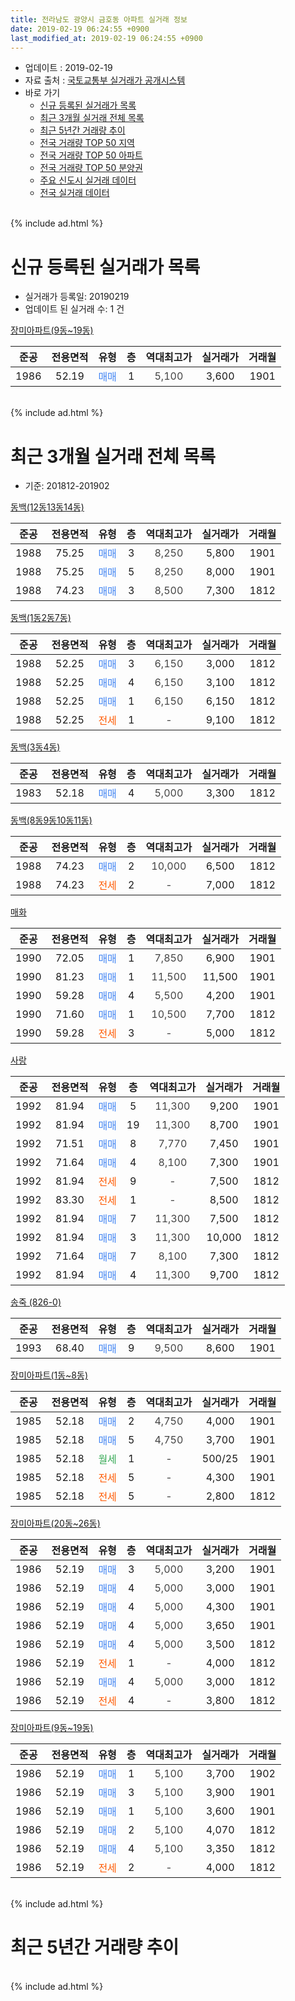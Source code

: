 ```yaml
---
title: 전라남도 광양시 금호동 아파트 실거래 정보
date: 2019-02-19 06:24:55 +0900
last_modified_at: 2019-02-19 06:24:55 +0900
---
```


* 업데이트 : 2019-02-19
* 자료 출처 : [국토교통부 실거래가 공개시스템](http://rt.molit.go.kr)
* 바로 가기
    * [신규 등록된 실거래가 목록](#신규-등록된-실거래가-목록)
    * [최근 3개월 실거래 전체 목록](#최근-3개월-실거래-전체-목록)
    * [최근 5년간 거래량 추이](#최근-5년간-거래량-추이)
    * [전국 거래량 TOP 50 지역](https://inasie.github.io/apt-trade-info/최근-3개월-전국에서-가장-거래가-많이-발생한-지역)
    * [전국 거래량 TOP 50 아파트](https://inasie.github.io/apt-trade-info/최근-3개월-전국에서-가장-거래가-많이-발생한-아파트)
    * [전국 거래량 TOP 50 분양권](https://inasie.github.io/apt-trade-info/최근-3개월-전국에서-가장-거래가-많이-발생한-분양권)
    * [주요 신도시 실거래 데이터](https://inasie.github.io/apt-trade-info/주요-신도시)
    * [전국 실거래 데이터](https://inasie.github.io/apt-trade-info/전국)
<br>
{% include ad.html %}
<br>

# 신규 등록된 실거래가 목록
* 실거래가 등록일: 20190219
* 업데이트 된 실거래 수: 1 건


[장미아파트(9동~19동)](https://search.naver.com/search.naver?query=%EC%A0%84%EB%9D%BC%EB%82%A8%EB%8F%84+%EA%B4%91%EC%96%91%EC%8B%9C+%EA%B8%88%ED%98%B8%EB%8F%99+%EC%9E%A5%EB%AF%B8%EC%95%84%ED%8C%8C%ED%8A%B8%289%EB%8F%99%7E19%EB%8F%99%29)

|준공|전용면적|유형|층|역대최고가|실거래가|거래월|
|:---:|:---:|:---:|:---:|:---:|:---:|:---:|
|1986|52.19|<span style="color:#4285f3">매매</span>|1|<span style="color:#444444">5,100</span>|3,600|1901|


<br>
{% include ad.html %}
<br>

# 최근 3개월 실거래 전체 목록
* 기준: 201812-201902


[동백(12동13동14동)](https://search.naver.com/search.naver?query=%EC%A0%84%EB%9D%BC%EB%82%A8%EB%8F%84+%EA%B4%91%EC%96%91%EC%8B%9C+%EA%B8%88%ED%98%B8%EB%8F%99+%EB%8F%99%EB%B0%B1%2812%EB%8F%9913%EB%8F%9914%EB%8F%99%29)

|준공|전용면적|유형|층|역대최고가|실거래가|거래월|
|:---:|:---:|:---:|:---:|:---:|:---:|:---:|
|1988|75.25|<span style="color:#4285f3">매매</span>|3|<span style="color:#444444">8,250</span>|5,800|1901|
|1988|75.25|<span style="color:#4285f3">매매</span>|5|<span style="color:#444444">8,250</span>|8,000|1901|
|1988|74.23|<span style="color:#4285f3">매매</span>|3|<span style="color:#444444">8,500</span>|7,300|1812|

[동백(1동2동7동)](https://search.naver.com/search.naver?query=%EC%A0%84%EB%9D%BC%EB%82%A8%EB%8F%84+%EA%B4%91%EC%96%91%EC%8B%9C+%EA%B8%88%ED%98%B8%EB%8F%99+%EB%8F%99%EB%B0%B1%281%EB%8F%992%EB%8F%997%EB%8F%99%29)

|준공|전용면적|유형|층|역대최고가|실거래가|거래월|
|:---:|:---:|:---:|:---:|:---:|:---:|:---:|
|1988|52.25|<span style="color:#4285f3">매매</span>|3|<span style="color:#444444">6,150</span>|3,000|1812|
|1988|52.25|<span style="color:#4285f3">매매</span>|4|<span style="color:#444444">6,150</span>|3,100|1812|
|1988|52.25|<span style="color:#4285f3">매매</span>|1|<span style="color:#444444">6,150</span>|6,150|1812|
|1988|52.25|<span style="color:#ff5a00">전세</span>|1|<span style="color:#444444">-</span>|9,100|1812|

[동백(3동4동)](https://search.naver.com/search.naver?query=%EC%A0%84%EB%9D%BC%EB%82%A8%EB%8F%84+%EA%B4%91%EC%96%91%EC%8B%9C+%EA%B8%88%ED%98%B8%EB%8F%99+%EB%8F%99%EB%B0%B1%283%EB%8F%994%EB%8F%99%29)

|준공|전용면적|유형|층|역대최고가|실거래가|거래월|
|:---:|:---:|:---:|:---:|:---:|:---:|:---:|
|1983|52.18|<span style="color:#4285f3">매매</span>|4|<span style="color:#444444">5,000</span>|3,300|1812|

[동백(8동9동10동11동)](https://search.naver.com/search.naver?query=%EC%A0%84%EB%9D%BC%EB%82%A8%EB%8F%84+%EA%B4%91%EC%96%91%EC%8B%9C+%EA%B8%88%ED%98%B8%EB%8F%99+%EB%8F%99%EB%B0%B1%288%EB%8F%999%EB%8F%9910%EB%8F%9911%EB%8F%99%29)

|준공|전용면적|유형|층|역대최고가|실거래가|거래월|
|:---:|:---:|:---:|:---:|:---:|:---:|:---:|
|1988|74.23|<span style="color:#4285f3">매매</span>|2|<span style="color:#444444">10,000</span>|6,500|1812|
|1988|74.23|<span style="color:#ff5a00">전세</span>|2|<span style="color:#444444">-</span>|7,000|1812|

[매화](https://search.naver.com/search.naver?query=%EC%A0%84%EB%9D%BC%EB%82%A8%EB%8F%84+%EA%B4%91%EC%96%91%EC%8B%9C+%EA%B8%88%ED%98%B8%EB%8F%99+%EB%A7%A4%ED%99%94)

|준공|전용면적|유형|층|역대최고가|실거래가|거래월|
|:---:|:---:|:---:|:---:|:---:|:---:|:---:|
|1990|72.05|<span style="color:#4285f3">매매</span>|1|<span style="color:#444444">7,850</span>|6,900|1901|
|1990|81.23|<span style="color:#4285f3">매매</span>|1|<span style="color:#444444">11,500</span>|11,500|1901|
|1990|59.28|<span style="color:#4285f3">매매</span>|4|<span style="color:#444444">5,500</span>|4,200|1901|
|1990|71.60|<span style="color:#4285f3">매매</span>|1|<span style="color:#444444">10,500</span>|7,700|1812|
|1990|59.28|<span style="color:#ff5a00">전세</span>|3|<span style="color:#444444">-</span>|5,000|1812|

[사랑](https://search.naver.com/search.naver?query=%EC%A0%84%EB%9D%BC%EB%82%A8%EB%8F%84+%EA%B4%91%EC%96%91%EC%8B%9C+%EA%B8%88%ED%98%B8%EB%8F%99+%EC%82%AC%EB%9E%91)

|준공|전용면적|유형|층|역대최고가|실거래가|거래월|
|:---:|:---:|:---:|:---:|:---:|:---:|:---:|
|1992|81.94|<span style="color:#4285f3">매매</span>|5|<span style="color:#444444">11,300</span>|9,200|1901|
|1992|81.94|<span style="color:#4285f3">매매</span>|19|<span style="color:#444444">11,300</span>|8,700|1901|
|1992|71.51|<span style="color:#4285f3">매매</span>|8|<span style="color:#444444">7,770</span>|7,450|1901|
|1992|71.64|<span style="color:#4285f3">매매</span>|4|<span style="color:#444444">8,100</span>|7,300|1901|
|1992|81.94|<span style="color:#ff5a00">전세</span>|9|<span style="color:#444444">-</span>|7,500|1812|
|1992|83.30|<span style="color:#ff5a00">전세</span>|1|<span style="color:#444444">-</span>|8,500|1812|
|1992|81.94|<span style="color:#4285f3">매매</span>|7|<span style="color:#444444">11,300</span>|7,500|1812|
|1992|81.94|<span style="color:#4285f3">매매</span>|3|<span style="color:#444444">11,300</span>|10,000|1812|
|1992|71.64|<span style="color:#4285f3">매매</span>|7|<span style="color:#444444">8,100</span>|7,300|1812|
|1992|81.94|<span style="color:#4285f3">매매</span>|4|<span style="color:#444444">11,300</span>|9,700|1812|

[송죽 (826-0)](https://search.naver.com/search.naver?query=%EC%A0%84%EB%9D%BC%EB%82%A8%EB%8F%84+%EA%B4%91%EC%96%91%EC%8B%9C+%EA%B8%88%ED%98%B8%EB%8F%99+%EC%86%A1%EC%A3%BD+%28826-0%29)

|준공|전용면적|유형|층|역대최고가|실거래가|거래월|
|:---:|:---:|:---:|:---:|:---:|:---:|:---:|
|1993|68.40|<span style="color:#4285f3">매매</span>|9|<span style="color:#444444">9,500</span>|8,600|1901|

[장미아파트(1동~8동)](https://search.naver.com/search.naver?query=%EC%A0%84%EB%9D%BC%EB%82%A8%EB%8F%84+%EA%B4%91%EC%96%91%EC%8B%9C+%EA%B8%88%ED%98%B8%EB%8F%99+%EC%9E%A5%EB%AF%B8%EC%95%84%ED%8C%8C%ED%8A%B8%281%EB%8F%99%7E8%EB%8F%99%29)

|준공|전용면적|유형|층|역대최고가|실거래가|거래월|
|:---:|:---:|:---:|:---:|:---:|:---:|:---:|
|1985|52.18|<span style="color:#4285f3">매매</span>|2|<span style="color:#444444">4,750</span>|4,000|1901|
|1985|52.18|<span style="color:#4285f3">매매</span>|5|<span style="color:#444444">4,750</span>|3,700|1901|
|1985|52.18|<span style="color:#34a853">월세</span>|1|<span style="color:#444444">-</span>|500/25|1901|
|1985|52.18|<span style="color:#ff5a00">전세</span>|5|<span style="color:#444444">-</span>|4,300|1901|
|1985|52.18|<span style="color:#ff5a00">전세</span>|5|<span style="color:#444444">-</span>|2,800|1812|

[장미아파트(20동~26동)](https://search.naver.com/search.naver?query=%EC%A0%84%EB%9D%BC%EB%82%A8%EB%8F%84+%EA%B4%91%EC%96%91%EC%8B%9C+%EA%B8%88%ED%98%B8%EB%8F%99+%EC%9E%A5%EB%AF%B8%EC%95%84%ED%8C%8C%ED%8A%B8%2820%EB%8F%99%7E26%EB%8F%99%29)

|준공|전용면적|유형|층|역대최고가|실거래가|거래월|
|:---:|:---:|:---:|:---:|:---:|:---:|:---:|
|1986|52.19|<span style="color:#4285f3">매매</span>|3|<span style="color:#444444">5,000</span>|3,200|1901|
|1986|52.19|<span style="color:#4285f3">매매</span>|4|<span style="color:#444444">5,000</span>|3,000|1901|
|1986|52.19|<span style="color:#4285f3">매매</span>|4|<span style="color:#444444">5,000</span>|4,300|1901|
|1986|52.19|<span style="color:#4285f3">매매</span>|4|<span style="color:#444444">5,000</span>|3,650|1901|
|1986|52.19|<span style="color:#4285f3">매매</span>|4|<span style="color:#444444">5,000</span>|3,500|1812|
|1986|52.19|<span style="color:#ff5a00">전세</span>|1|<span style="color:#444444">-</span>|4,000|1812|
|1986|52.19|<span style="color:#4285f3">매매</span>|4|<span style="color:#444444">5,000</span>|3,000|1812|
|1986|52.19|<span style="color:#ff5a00">전세</span>|4|<span style="color:#444444">-</span>|3,800|1812|

[장미아파트(9동~19동)](https://search.naver.com/search.naver?query=%EC%A0%84%EB%9D%BC%EB%82%A8%EB%8F%84+%EA%B4%91%EC%96%91%EC%8B%9C+%EA%B8%88%ED%98%B8%EB%8F%99+%EC%9E%A5%EB%AF%B8%EC%95%84%ED%8C%8C%ED%8A%B8%289%EB%8F%99%7E19%EB%8F%99%29)

|준공|전용면적|유형|층|역대최고가|실거래가|거래월|
|:---:|:---:|:---:|:---:|:---:|:---:|:---:|
|1986|52.19|<span style="color:#4285f3">매매</span>|1|<span style="color:#444444">5,100</span>|3,700|1902|
|1986|52.19|<span style="color:#4285f3">매매</span>|3|<span style="color:#444444">5,100</span>|3,900|1901|
|1986|52.19|<span style="color:#4285f3">매매</span>|1|<span style="color:#444444">5,100</span>|3,600|1901|
|1986|52.19|<span style="color:#4285f3">매매</span>|2|<span style="color:#444444">5,100</span>|4,070|1812|
|1986|52.19|<span style="color:#4285f3">매매</span>|4|<span style="color:#444444">5,100</span>|3,350|1812|
|1986|52.19|<span style="color:#ff5a00">전세</span>|2|<span style="color:#444444">-</span>|4,000|1812|


<br>
{% include ad.html %}
<br>

# 최근 5년간 거래량 추이


<div style="width:100%;">
    <canvas id="deal_progress" height="200"></canvas>
</div>

<script>
new Chart(document.getElementById("deal_progress"), {
    type: 'line',
    data: {
        labels: ['201402','201403','201404','201405','201406','201407','201408','201409','201410','201411','201412','201501','201502','201503','201504','201505','201506','201507','201508','201509','201510','201511','201512','201601','201602','201603','201604','201605','201606','201607','201608','201609','201610','201611','201612','201701','201702','201703','201704','201705','201706','201707','201708','201709','201710','201711','201712','201801','201802','201803','201804','201805','201806','201807','201808','201809','201810','201811','201812','201901','201902'],
        datasets: [{
            label: '매매',
            pointRadius: 1,
            data: [19, 15, 15, 13, 11, 22, 11, 28, 9, 27, 20, 16, 13, 16, 17, 14, 17, 15, 7, 10, 12, 24, 15, 11, 12, 16, 14, 15, 18, 19, 17, 12, 14, 13, 12, 17, 14, 17, 10, 9, 13, 10, 18, 13, 10, 19, 10, 18, 16, 16, 18, 11, 13, 10, 11, 8, 12, 11, 15, 18, 1],
            borderColor: "rgba(255, 201, 14, 1)",
            backgroundColor: "rgba(255, 201, 14, 0.5)",
            fill: false,
            lineTension: 0
        },{
            label: '전월세',
            pointRadius: 1,
            data: [4, 6, 1, 1, 4, 5, 2, 5, 5, 3, 7, 9, 18, 7, 3, 2, 5, 5, 4, 2, 4, 2, 4, 0, 5, 6, 1, 2, 3, 4, 1, 2, 3, 3, 4, 4, 6, 0, 0, 0, 5, 3, 2, 2, 3, 3, 0, 7, 7, 3, 1, 2, 4, 6, 2, 5, 3, 2, 9, 2, 0],
            borderColor: "rgba(0, 141, 185, 1)",
            backgroundColor: "rgba(0, 141, 185, 0.5)",
            fill: false,
            lineTension: 0
        }
        ]
    },
    options: {
        responsive: true,
        title: {
            display: false
        },
        tooltips: {
            mode: 'index',
            intersect: false
        },
        hover: {
            mode: 'nearest',
            intersect: true
        },
        scales: {
            xAxes: [{
                display: true,
                scaleLabel: {
                    display: true,
                    labelString: '년/월'
                }
            }],
            yAxes: [{
                display: true,
                ticks: {
                    suggestedMin: 0,
                },
                scaleLabel: {
                    display: true,
                    labelString: '실거래 수'
                }
            }]
        }
    }
});

</script>


<br>
{% include ad.html %}
<br>

